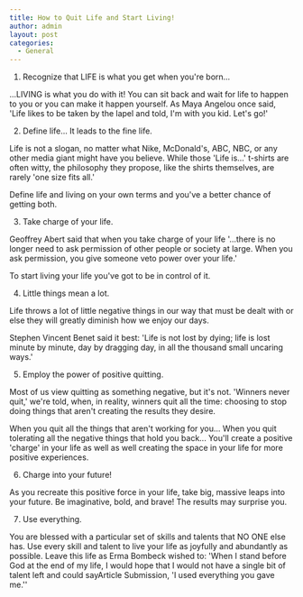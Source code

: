 ```yaml
---
title: How to Quit Life and Start Living!
author: admin
layout: post
categories:
  - General
---
```

1. Recognize that LIFE is what you get when you're born... 

...LIVING is what you do with it! 
You can sit back and wait for life to happen to you or you can make it happen yourself. As Maya Angelou once said, 'Life likes to be taken by the lapel and told, I'm with you kid. Let's go!' 

2. Define life... It leads to the fine life. 

Life is not a slogan, no matter what Nike, McDonald's, ABC, NBC, or any other media giant might have you believe. While those 'Life is...' t-shirts are often witty, the philosophy they propose, like the shirts themselves, are rarely 'one size fits all.' 

Define life and living on your own terms and you've a better chance of getting both. 

3. Take charge of your life. 

Geoffrey Abert said that when you take charge of your life '...there is no longer need to ask permission of other people or society at large. When you ask permission, you give someone veto power over your life.' 

To start living your life you've got to be in control of it. 

4. Little things mean a lot. 

Life throws a lot of little negative things in our way that must be dealt with or else they will greatly diminish how we enjoy our days. 

Stephen Vincent Benet said it best: 'Life is not lost by dying; life is lost minute by minute, day by dragging day, in all the thousand small uncaring ways.' 

5. Employ the power of positive quitting. 

Most of us view quitting as something negative, but it's not. 'Winners never quit,' we're told, when, in reality, winners quit all the time: choosing to stop doing things that aren't creating the results they desire. 

When you quit all the things that aren't working for you... When you quit tolerating all the negative things that hold you back... You'll create a positive 'charge' in your life as well as well creating the space in your life for more positive experiences. 

6. Charge into your future!

As you recreate this positive force in your life, take big, massive leaps into your future. Be imaginative, bold, and brave! The results may surprise you. 

7. Use everything. 

You are blessed with a particular set of skills and talents that NO ONE else has. Use every skill and talent to live your life as joyfully and abundantly as possible. Leave this life as Erma Bombeck wished to: 'When I stand before God at the end of my life, I would hope that I would not have a single bit of talent left and could sayArticle Submission, 'I used everything you gave me.''

